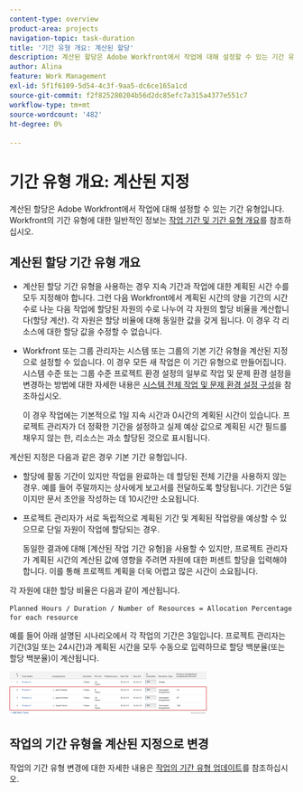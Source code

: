 ```yaml
---
content-type: overview
product-area: projects
navigation-topic: task-duration
title: '기간 유형 개요: 계산된 할당'
description: 계산된 할당은 Adobe Workfront에서 작업에 대해 설정할 수 있는 기간 유형입니다. Workfront의 기간 유형에 대한 일반 정보는 작업 기간 및 기간 유형 개요를 참조하십시오.
author: Alina
feature: Work Management
exl-id: 5f1f6109-5d54-4c3f-9aa5-dc6ce165a1cd
source-git-commit: f2f825280204b56d2dc85efc7a315a4377e551c7
workflow-type: tm+mt
source-wordcount: '482'
ht-degree: 0%

---
```


# 기간 유형 개요: 계산된 지정

계산된 할당은 Adobe Workfront에서 작업에 대해 설정할 수 있는 기간 유형입니다. Workfront의 기간 유형에 대한 일반적인 정보는 [작업 기간 및 기간 유형 개요](../../../manage-work/tasks/taskdurtn/task-duration-and-duration-type.md)를 참조하십시오.

## 계산된 할당 기간 유형 개요

<!--
<p data-mc-conditions="QuicksilverOrClassic.Draft mode">(NOTE: This Hub issue has a powerpoint that highlights information that is useful to users when using Calculated Assignment duration type. I don't think we can use the powerpoint, because it's old. I also don't know if the things they discuss are still relevant, since the PP is from 2015. I've closed the issue, but I'm putting a link here just in case the info is useful. https://hub.workfront.com/issue/5a9dd7d5007d02a8966014557c23cc89/updates)</p>
-->

* 계산된 할당 기간 유형을 사용하는 경우 지속 기간과 작업에 대한 계획된 시간 수를 모두 지정해야 합니다. 그런 다음 Workfront에서 계획된 시간의 양을 기간의 시간 수로 나눈 다음 작업에 할당된 자원의 수로 나누어 각 자원의 할당 비율을 계산합니다(할당 계산). 각 자원은 할당 비율에 대해 동일한 값을 갖게 됩니다. 이 경우 각 리소스에 대한 할당 값을 수정할 수 없습니다.
* Workfront 또는 그룹 관리자는 시스템 또는 그룹의 기본 기간 유형을 계산된 지정으로 설정할 수 있습니다. 이 경우 모든 새 작업은 이 기간 유형으로 만들어집니다. 시스템 수준 또는 그룹 수준 프로젝트 환경 설정의 일부로 작업 및 문제 환경 설정을 변경하는 방법에 대한 자세한 내용은 [시스템 전체 작업 및 문제 환경 설정 구성](../../../administration-and-setup/set-up-workfront/configure-system-defaults/set-task-issue-preferences.md)을 참조하십시오.

  이 경우 작업에는 기본적으로 1일 지속 시간과 0시간의 계획된 시간이 있습니다. 프로젝트 관리자가 더 정확한 기간을 설정하고 실제 예상 값으로 계획된 시간 필드를 채우지 않는 한, 리소스는 과소 할당된 것으로 표시됩니다.

계산된 지정은 다음과 같은 경우 기본 기간 유형입니다.

* 할당에 활동 기간이 있지만 작업을 완료하는 데 할당된 전체 기간을 사용하지 않는 경우. 예를 들어 주말까지는 상사에게 보고서를 전달하도록 할당됩니다. 기간은 5일이지만 문서 초안을 작성하는 데 10시간만 소요됩니다.
* 프로젝트 관리자가 서로 독립적으로 계획된 기간 및 계획된 작업량을 예상할 수 있으므로 단일 자원이 작업에 할당되는 경우.

  동일한 결과에 대해 [계산된 작업 기간 유형]을 사용할 수 있지만, 프로젝트 관리자가 계획된 시간의 계산된 값에 영향을 주려면 자원에 대한 퍼센트 할당을 입력해야 합니다. 이를 통해 프로젝트 계획을 더욱 어렵고 많은 시간이 소요됩니다.

각 자원에 대한 할당 비율은 다음과 같이 계산됩니다.

```
Planned Hours / Duration / Number of Resources = Allocation Percentage for each resource
```

예를 들어 아래 설명된 시나리오에서 각 작업의 기간은 3일입니다. 프로젝트 관리자는 기간(3일 또는 24시간)과 계획된 시간을 모두 수동으로 입력하므로 할당 백분율(또는 할당 백분율)이 계산됩니다.

![](assets/calcassign-350x80.png)

## 작업의 기간 유형을 계산된 지정으로 변경

작업의 기간 유형 변경에 대한 자세한 내용은 [작업의 기간 유형 업데이트](../../../manage-work/tasks/taskdurtn/update-duration-type-of-task.md)를 참조하십시오.

<!--
<p data-mc-conditions="QuicksilverOrClassic.Draft mode">(NOTE: replaced with new article linked above)</p>
-->

<!--
<ol data-mc-conditions="QuicksilverOrClassic.Draft mode">
<li value="1">Go to a task for which you want to change the Duration Type.</li>
<li value="2"> <p data-mc-conditions="QuicksilverOrClassic.Quicksilver">Click <strong>Task Details</strong> in the left panel, then in the Overview area double click <strong>Duration Type</strong>. </p> </li>
<li value="3">Select <strong>Calculated Assignment</strong> from the drop-down menu.</li>
<li value="4">Click <strong>Save</strong> <strong>Changes</strong>.</li>
</ol>
-->
